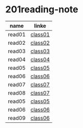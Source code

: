 # 201reading-note 
| name | linke |
|------|-------|
|read01 | [class01](class01)|
|read02 | [class02](class-02)|
|read03 | [class03](class-03)|
|read04 | [class04](class-04)|
|read05 |[class05](calss-05) |
|read06 |[class06](class-05)| 
|read07 | [class07](read07) | 
|read08 | [class07](class-08)|
|read05 |[class05](class-05) |
|read06 |[class06](class-06)| 
|read09| [class06](class-09)|




